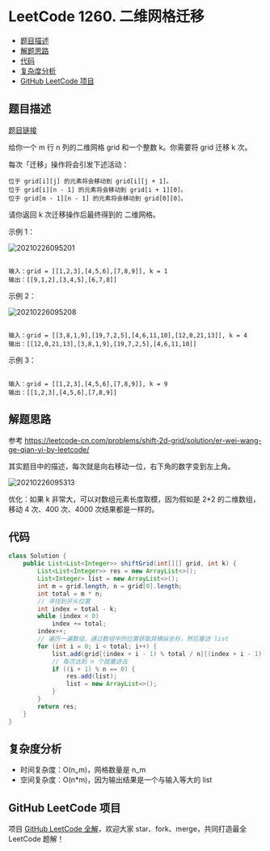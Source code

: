 # LeetCode 1260. 二维网格迁移

* [题目描述](<LeetCode 1260. 二维网格迁移.md#题目描述>)
* [解题思路](<LeetCode 1260. 二维网格迁移.md#解题思路>)
* [代码](<LeetCode 1260. 二维网格迁移.md#代码>)
* [复杂度分析](<LeetCode 1260. 二维网格迁移.md#复杂度分析>)
* [GitHub LeetCode 项目](<LeetCode 1260. 二维网格迁移.md#github-leetcode-项目>)

## 题目描述

[题目链接](https://leetcode-cn.com/problems/shift-2d-grid/)

给你一个 m 行 n 列的二维网格 grid 和一个整数 k。你需要将 grid 迁移 k 次。

每次「迁移」操作将会引发下述活动：

```
位于 grid[i][j] 的元素将会移动到 grid[i][j + 1]。
位于 grid[i][n - 1] 的元素将会移动到 grid[i + 1][0]。
位于 grid[m - 1][n - 1] 的元素将会移动到 grid[0][0]。
```

请你返回 k 次迁移操作后最终得到的 二维网格。

&#x20;

示例 1：

![20210226095201](http://yano.oss-cn-beijing.aliyuncs.com/blog/20210226095201.png)

```

输入：grid = [[1,2,3],[4,5,6],[7,8,9]], k = 1
输出：[[9,1,2],[3,4,5],[6,7,8]]

```

示例 2：

![20210226095208](http://yano.oss-cn-beijing.aliyuncs.com/blog/20210226095208.png)

```

输入：grid = [[3,8,1,9],[19,7,2,5],[4,6,11,10],[12,0,21,13]], k = 4
输出：[[12,0,21,13],[3,8,1,9],[19,7,2,5],[4,6,11,10]]

```

示例 3：

```

输入：grid = [[1,2,3],[4,5,6],[7,8,9]], k = 9
输出：[[1,2,3],[4,5,6],[7,8,9]]

```

## 解题思路

参考 https://leetcode-cn.com/problems/shift-2d-grid/solution/er-wei-wang-ge-qian-yi-by-leetcode/

其实题目中的描述，每次就是向右移动一位，右下角的数字变到左上角。

![20210226095313](http://yano.oss-cn-beijing.aliyuncs.com/blog/20210226095313.png)

优化：如果 k 非常大，可以对数组元素长度取模，因为假如是 2\*2 的二维数组，移动 4 次、400 次、4000 次结果都是一样的。

## 代码

```java
class Solution {
    public List<List<Integer>> shiftGrid(int[][] grid, int k) {
        List<List<Integer>> res = new ArrayList<>();
        List<Integer> list = new ArrayList<>();
        int m = grid.length, n = grid[0].length;
        int total = m * n;
        // 寻找到开头位置
        int index = total - k;
        while (index < 0)
            index += total;
        index++;
        // 遍历一遍数组，通过数组中的位置获取其横纵坐标，然后塞进 list
        for (int i = 0; i < total; i++) {
            list.add(grid[(index + i - 1) % total / n][(index + i - 1) % total % n]);
            // 每次达到 n 个就塞进去
            if ((i + 1) % n == 0) {
                res.add(list);
                list = new ArrayList<>();
            }
        }
        return res;
    }
}
```

## 复杂度分析

* 时间复杂度：O(n_m)，网格数量是 n_m
* 空间复杂度：O(n\*m)，因为输出结果是一个与输入等大的 list

## GitHub LeetCode 项目

项目 [GitHub LeetCode 全解](https://github.com/LjyYano/LeetCode)，欢迎大家 star、fork、merge，共同打造最全 LeetCode 题解！
